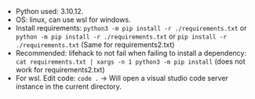 <!-- @format -->

- Python used: 3.10.12.
- OS: linux, can use wsl for windows.
- Install requirements: `python3 -m pip install -r ./requirements.txt`
  or `python -m pip install -r ./requirements.txt` or
  `pip install -r ./requirements.txt` (Same for requirements2.txt)
- Recommended: lifehack to not fail when failing to install a
  dependency:
  `cat requirements.txt | xargs -n 1 python3 -m pip install` (does not
  work for requirements2.txt)
- For wsl. Edit code: `code .` -> Will open a visual studio code
  server instance in the current directory.

